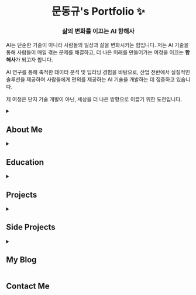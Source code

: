 <h1 align="center">문동규's Portfolio ✨</h1>

<h3 align="center"><strong>삶의 변화를 이끄는 AI 항해사</strong></h3>
<p>AI는 단순한 기술이 아니라 사람들의 일상과 삶을 변화시키는 힘입니다. 저는 AI 기술을 통해 사람들이 매일 겪는 문제를 해결하고, 더 나은 미래를 만들어가는 여정을 이끄는 <strong>항해사</strong>가 되고자 합니다.</p>
<p>AI 연구를 통해 축적한 데이터 분석 및 딥러닝 경험을 바탕으로, 산업 전반에서 실질적인 솔루션을 제공하며 사람들에게 편의를 제공하는 AI 기술을 개발하는 데 집중하고 있습니다.</p>
<p>제 여정은 단지 기술 개발이 아닌, 세상을 더 나은 방향으로 이끌기 위한 도전입니다.</p>

<details>
  <summary><h2>About Me</h2></summary>
  <div>
    <!-- 내용 추가 -->
  </div>
</details>

<details>
  <summary><h2>Education</h2></summary>
  <div>
    <!-- 내용 추가 -->
  </div>
</details>

<details>
  <summary><h2>Projects</h2></summary>
  <div>
    <!-- 내용 추가 -->
  </div>
</details>

<details>
  <summary><h2>Side Projects</h2></summary>
  <div>
    <!-- 내용 추가 -->
  </div>
</details>

<details>
  <summary><h2>My Blog</h2></summary>
  <div>
    <!-- 내용 추가 -->
  </div>
</details>

<h2>Contact Me</h2>